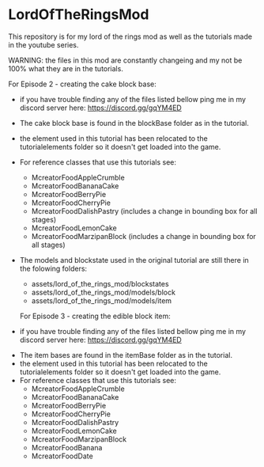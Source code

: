 # LordOfTheRingsMod

This repository is for my lord of the rings mod as well as the tutorials made in the youtube series.

WARNING: the files in this mod are constantly changeing and my not be 100% what they are in the tutorials.

For Episode 2 - creating the cake block base:
- if you have trouble finding any of the files listed bellow ping me in my discord server here: https://discord.gg/gqYM4ED
* The cake block base is found in the blockBase folder as in the tutorial.
* the element used in this tutorial has been relocated to the tutorialelements folder so it doesn't get loaded into the game.
* For reference classes that use this tutorials see:
  * McreatorFoodAppleCrumble
  * McreatorFoodBananaCake
  * McreatorFoodBerryPie
  * McreatorFoodCherryPie
  * McreatorFoodDalishPastry (includes a change in bounding box for all stages)
  * McreatorFoodLemonCake
  * McreatorFoodMarzipanBlock (includes a change in bounding box for all stages)
* The models and blockstate used in the original tutorial are still there in the folowing folders:
  * assets/lord_of_the_rings_mod/blockstates
  * assets/lord_of_the_rings_mod/models/block
  * assets/lord_of_the_rings_mod/models/item
  
  For Episode 3 - creating the edible block item:
- if you have trouble finding any of the files listed bellow ping me in my discord server here: https://discord.gg/gqYM4ED
* The item bases are found in the itemBase folder as in the tutorial.
* the element used in this tutorial has been relocated to the tutorialelements folder so it doesn't get loaded into the game.
* For reference classes that use this tutorials see:
  * McreatorFoodAppleCrumble
  * McreatorFoodBananaCake
  * McreatorFoodBerryPie
  * McreatorFoodCherryPie
  * McreatorFoodDalishPastry
  * McreatorFoodLemonCake
  * McreatorFoodMarzipanBlock
  * McreatorFoodBanana
  * McreatorFoodDate
